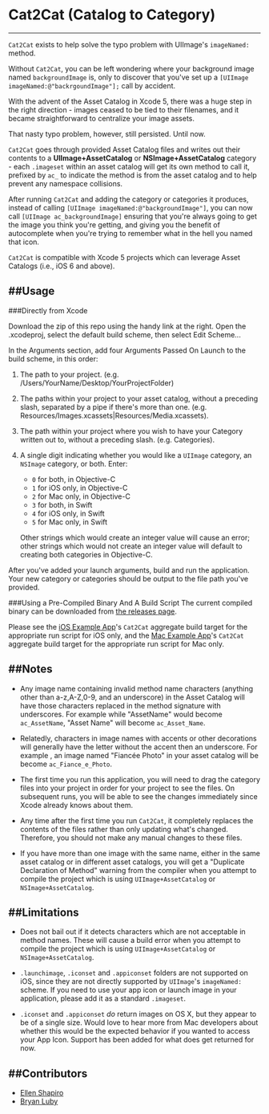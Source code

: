 Cat2Cat (Catalog to Category)
=========
----
`Cat2Cat` exists to help solve the typo problem with UIImage's `imageNamed:` method. 

Without `Cat2Cat`, you can be left wondering where your background image named `backgroundImage` is, only to discover that you've set up a `[UIImage imageNamed:@"backrgoundImage"];` call by accident. 

With the advent of the Asset Catalog in Xcode 5, there was a huge step in the right direction - images ceased to be tied to their filenames, and it became straightforward to centralize your image assets.

That nasty typo problem, however, still persisted. Until now. 

`Cat2Cat` goes through provided Asset Catalog files and writes out their contents to a **UIImage+AssetCatalog** or **NSImage+AssetCatalog** category - each `.imageset` within an asset catalog will get its own method to call it, prefixed by `ac_` to indicate the method is from the asset catalog and to help prevent any namespace collisions. 

After running `Cat2Cat` and adding the category or categories it produces, instead of calling `[UIImage imageNamed:@"backgroundImage"]`, you can now call `[UIImage ac_backgroundImage]` ensuring that you're always going to get the image you think you're getting, and giving you the benefit of autocomplete when you're trying to remember what in the hell you named that icon.  

`Cat2Cat` is compatible with Xcode 5 projects which can leverage Asset Catalogs (i.e., iOS 6 and above).

##Usage
----
###Directly from Xcode

Download the zip of this repo using the handy link at the right. Open the .xcodeproj, select the default build scheme, then select Edit Scheme...

In the Arguments section, add four Arguments Passed On Launch to the build scheme, in this order:

1. The path to your project. (e.g. /Users/YourName/Desktop/YourProjectFolder)
2. The paths within your project to your asset catalog, without a preceding slash, separated by a pipe if there's more than one. (e.g. Resources/Images.xcassets|Resources/Media.xcassets).
3. The path within your project where you wish to have your Category written out to, without a preceding slash. (e.g. Categories).
4. A single digit indicating whether you would like a `UIImage` category, an `NSImage` category, or both. Enter:
    - `0` for both, in Objective-C
    - `1` for iOS only, in Objective-C
    - `2` for Mac only, in Objective-C
    - `3` for both, in Swift
    - `4` for iOS only, in Swift
    - `5` for Mac only, in Swift

    Other strings which would create an integer value will cause an error; other strings which would not create an integer value will default to creating both categories in Objective-C. 

After you've added your launch arguments, build and run the application. Your new category or categories should be output to the file path you've provided.

###Using a Pre-Compiled Binary And A Build Script
The current compiled binary can be downloaded from [the releases page](../../releases).

Please see the [iOS Example App](SampleiOSApp)'s `Cat2Cat` aggregate build target for the appropriate run script for iOS only, and the [Mac Example App](SampleMacApp)'s `Cat2Cat` aggregate build target for the appropriate run script for Mac only. 

##Notes
----
* Any image name containing invalid method name characters (anything other than a-z,A-Z,0-9, and an underscore) in the Asset Catalog will have those characters replaced in the method signature with underscores. For example while "AssetName" would become `ac_AssetName`, "Asset Name" will become `ac_Asset_Name`. 

* Relatedly, characters in image names with accents or other decorations will generally have the letter without the accent then an underscore. For example , an image named "Fiancée Photo" in your asset catalog will be become `ac_Fiance_e_Photo`.

* The first time you run this application, you will need to drag the category files into your project in order for your project to see the files. On subsequent runs, you will be able to see the changes immediately since Xcode already knows about them.

* Any time after the first time you run `Cat2Cat`, it completely replaces the contents of the files rather than only updating what's changed. Therefore, you should not make any manual changes to these files.

* If you have more than one image with the same name, either in the same asset catalog or in different asset catalogs, you will get a "Duplicate Declaration of Method" warning from the compiler when you attempt to compile the project which is using `UIImage+AssetCatalog` or `NSImage+AssetCatalog`. 


##Limitations
----
* Does not bail out if it detects characters which are not acceptable in method names. These will cause a build error when you attempt to compile the project which is using `UIImage+AssetCatalog` or `NSImage+AssetCatalog`.

* `.launchimage`, `.iconset` and `.appiconset` folders are not supported on iOS, since they are not directly supported by `UIImage`'s `imageNamed:` scheme. If you need to use your app icon or launch image in your application, please add it as a standard `.imageset`. 

* `.iconset` and `.appiconset` *do* return images on OS X, but they appear to be of a single size. Would love to hear more from Mac developers about whether this would be the expected behavior if you wanted to access your App Icon. Support has been added for what does get returned for now. 


##Contributors
----
* [Ellen Shapiro](https://github.com/designatednerd)
* [Bryan Luby](https://github.com/bryanluby)
